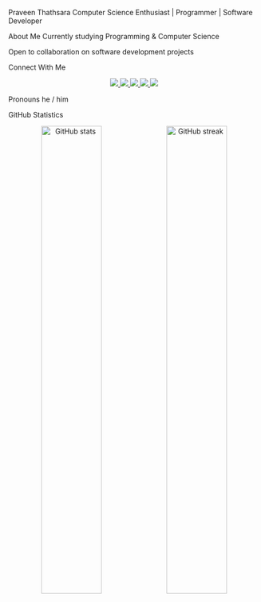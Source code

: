 Praveen Thathsara
Computer Science Enthusiast | Programmer | Software Developer

About Me
Currently studying Programming & Computer Science

Open to collaboration on software development projects

Connect With Me
<p align="center"> <a href="https://www.linkedin.com/in/praveen-thathsara-rathnayake-994389316/" target="_blank"> <img src="https://img.shields.io/badge/LinkedIn-%230077B5.svg?&style=for-the-badge&logo=linkedin&logoColor=white" /> </a> <a href="https://www.instagram.com/praveen.__r?igsh=MTdyczl2YXJ6cXppcg==" target="_blank"> <img src="https://img.shields.io/badge/Instagram-%23E4405F.svg?&style=for-the-badge&logo=instagram&logoColor=white" /> </a> <a href="https://www.facebook.com/profile.php?id=100026335351551&mibextid=ZbWKwL" target="_blank"> <img src="https://img.shields.io/badge/Facebook-%231877F2.svg?&style=for-the-badge&logo=facebook&logoColor=white" /> </a> <a href="https://youtube.com/@pravlogz?si=jg5vy6Y2QR0eYoYp" target="_blank"> <img src="https://img.shields.io/badge/YouTube-%23FF0000.svg?&style=for-the-badge&logo=youtube&logoColor=white" /> </a> <a href="https://github.com/Praveen-Thathsara" target="_blank"> <img src="https://img.shields.io/badge/GitHub-%2312100E.svg?&style=for-the-badge&logo=github&logoColor=white" /> </a> </p>

Pronouns
he / him

GitHub Statistics
<p align="center"> <img src="https://github-readme-stats.vercel.app/api?username=Praveen-Thathsara&show_icons=true&theme=tokyonight" alt="GitHub stats" width="49%"/> <img src="https://github-readme-streak-stats.herokuapp.com/?user=Praveen-Thathsara&theme=tokyonight" alt="GitHub streak" width="49%"/> </p>
